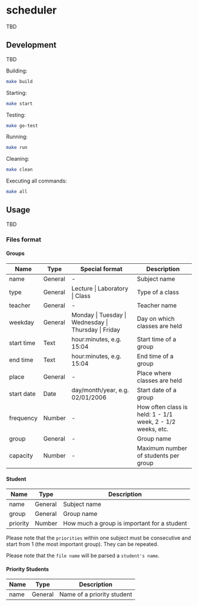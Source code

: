 # scheduler

TBD

## Development

TBD

Building:
```sh
make build
```

Starting:
```sh
make start
```

Testing:
```sh
make go-test
```

Running:
```sh
make run
```

Cleaning:
```sh
make clean
```

Executing all commands:
```sh
make all
```

## Usage

TBD

### Files format

#### Groups

| Name | Type | Special format | Description |
| ---- | ---- | ----- | ----------- |
| name | General | - | Subject name |
| type | General | Lecture &#124; Laboratory &#124; Class | Type of a class |
| teacher | General | - | Teacher name |
| weekday | General | Monday &#124; Tuesday &#124; Wednesday &#124; Thursday &#124; Friday | Day on which classes are held |
| start time | Text | hour:minutes, e.g. 15:04 | Start time of a group |
| end time | Text | hour:minutes, e.g. 15:04 | End time of a group |
| place | General | - | Place where classes are held |
| start date | Date | day/month/year, e.g. 02/01/2006 | Start date of a group |
| frequency | Number | - | How often class is held: 1 - 1/1 week, 2 - 1/2 weeks, etc. |
| group | General | - | Group name |
| capacity | Number | - | Maximum number of students per group |   

#### Student

| Name | Type | Description |
| ---- | ---- | ----------- |
| name | General | Subject name |
| group | General | Group name |
| priority | Number | How much a group is important for a student |

Please note that the `priorities` within one subject must be consecutive and start from 1 (the most important group). They can be repeated.

Please note that the `file name` will be parsed a `student's name`.

#### Priority Students

| Name | Type | Description |
| ---- | ---- | ----------- |
| name | General | Name of a priority student |
